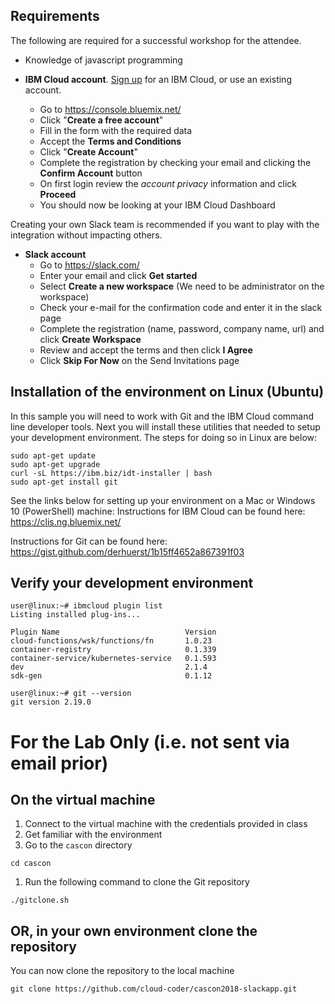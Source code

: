 ## Requirements <a name="requirements"></a>

The following are required for a successful workshop for the attendee.

* Knowledge of javascript programming

* **IBM Cloud account**. [Sign up](https://console.ng.bluemix.net/) for an IBM Cloud, or use an existing account.
    - Go to https://console.bluemix.net/
    - Click "**Create a free account**"
    - Fill in the form with the required data
    - Accept the **Terms and Conditions**
    - Click "**Create Account**"
    - Complete the registration by checking your email and clicking the **Confirm Account** button
    - On first login review the *account privacy* information and click **Proceed**
    - You should now be looking at your IBM Cloud Dashboard


Creating your own Slack team is recommended if you want to play with the integration without impacting others.

* **Slack account**
    - Go to https://slack.com/
    - Enter your email and click **Get started**
    - Select **Create a new workspace** (We need to be administrator on the workspace)
    - Check your e-mail for the confirmation code and enter it in the slack page
    - Complete the registration (name, password, company name, url) and click **Create Workspace**
    - Review and accept the terms and then click **I Agree**
    - Click **Skip For Now** on the Send Invitations page

## Installation of the environment on Linux (Ubuntu)
In this sample you will need to work with Git and the IBM Cloud command line developer tools. Next you will install these utilities that needed to setup your development environment. The steps for doing so in Linux are below:

```shell
sudo apt-get update
sudo apt-get upgrade
curl -sL https://ibm.biz/idt-installer | bash
sudo apt-get install git
```

See the links below for setting up your environment on a Mac or Windows 10 (PowerShell) machine:
Instructions for IBM Cloud can be found here: https://clis.ng.bluemix.net/

Instructions for Git can be found here: https://gist.github.com/derhuerst/1b15ff4652a867391f03


## Verify your development environment

```
user@linux:~# ibmcloud plugin list
Listing installed plug-ins...

Plugin Name                            Version
cloud-functions/wsk/functions/fn       1.0.23
container-registry                     0.1.339
container-service/kubernetes-service   0.1.593
dev                                    2.1.4
sdk-gen                                0.1.12

user@linux:~# git --version
git version 2.19.0
```

# For the Lab Only (i.e. not sent via email prior)

## On the virtual machine

1. Connect to the virtual machine with the credentials provided in class
1. Get familiar with the environment
1. Go to the `cascon` directory
```
cd cascon
```
1. Run the following command to clone the Git repository
```
./gitclone.sh
```

## OR, in your own environment clone the repository

You can now clone the repository to the local machine

```
git clone https://github.com/cloud-coder/cascon2018-slackapp.git
```

